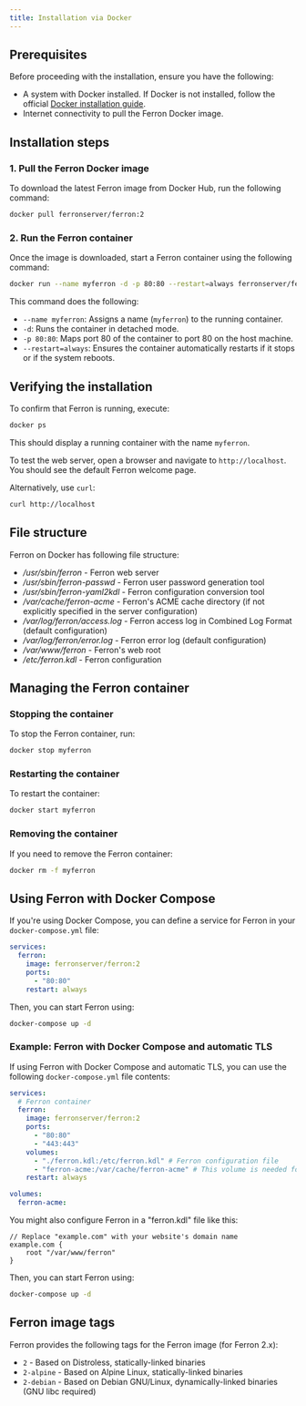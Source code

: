 ```yaml
---
title: Installation via Docker
---
```


## Prerequisites

Before proceeding with the installation, ensure you have the following:

- A system with Docker installed. If Docker is not installed, follow the official [Docker installation guide](https://docs.docker.com/get-started/get-docker/).
- Internet connectivity to pull the Ferron Docker image.

## Installation steps

### 1. Pull the Ferron Docker image

To download the latest Ferron image from Docker Hub, run the following command:

```sh
docker pull ferronserver/ferron:2
```

### 2. Run the Ferron container

Once the image is downloaded, start a Ferron container using the following command:

```sh
docker run --name myferron -d -p 80:80 --restart=always ferronserver/ferron:2
```

This command does the following:

- `--name myferron`: Assigns a name (`myferron`) to the running container.
- `-d`: Runs the container in detached mode.
- `-p 80:80`: Maps port 80 of the container to port 80 on the host machine.
- `--restart=always`: Ensures the container automatically restarts if it stops or if the system reboots.

## Verifying the installation

To confirm that Ferron is running, execute:

```sh
docker ps
```

This should display a running container with the name `myferron`.

To test the web server, open a browser and navigate to `http://localhost`. You should see the default Ferron welcome page.

Alternatively, use `curl`:

```sh
curl http://localhost
```

## File structure

Ferron on Docker has following file structure:

- _/usr/sbin/ferron_ - Ferron web server
- _/usr/sbin/ferron-passwd_ - Ferron user password generation tool
- _/usr/sbin/ferron-yaml2kdl_ - Ferron configuration conversion tool
- _/var/cache/ferron-acme_ - Ferron's ACME cache directory (if not explicitly specified in the server configuration)
- _/var/log/ferron/access.log_ - Ferron access log in Combined Log Format (default configuration)
- _/var/log/ferron/error.log_ - Ferron error log (default configuration)
- _/var/www/ferron_ - Ferron's web root
- _/etc/ferron.kdl_ - Ferron configuration

## Managing the Ferron container

### Stopping the container

To stop the Ferron container, run:

```sh
docker stop myferron
```

### Restarting the container

To restart the container:

```sh
docker start myferron
```

### Removing the container

If you need to remove the Ferron container:

```sh
docker rm -f myferron
```

## Using Ferron with Docker Compose

If you're using Docker Compose, you can define a service for Ferron in your `docker-compose.yml` file:

```yaml
services:
  ferron:
    image: ferronserver/ferron:2
    ports:
      - "80:80"
    restart: always
```

Then, you can start Ferron using:

```sh
docker-compose up -d
```

### Example: Ferron with Docker Compose and automatic TLS

If using Ferron with Docker Compose and automatic TLS, you can use the following `docker-compose.yml` file contents:

```yaml
services:
  # Ferron container
  ferron:
    image: ferronserver/ferron:2
    ports:
      - "80:80"
      - "443:443"
    volumes:
      - "./ferron.kdl:/etc/ferron.kdl" # Ferron configuration file
      - "ferron-acme:/var/cache/ferron-acme" # This volume is needed for persistent automatic TLS cache, otherwise the web server will obtain a new certificate on each restart
    restart: always

volumes:
  ferron-acme:
```

You might also configure Ferron in a "ferron.kdl" file like this:

```kdl
// Replace "example.com" with your website's domain name
example.com {
    root "/var/www/ferron"
}
```

Then, you can start Ferron using:

```sh
docker-compose up -d
```

## Ferron image tags

Ferron provides the following tags for the Ferron image (for Ferron 2.x):

- `2` - Based on Distroless, statically-linked binaries
- `2-alpine` - Based on Alpine Linux, statically-linked binaries
- `2-debian` - Based on Debian GNU/Linux, dynamically-linked binaries (GNU libc required)
